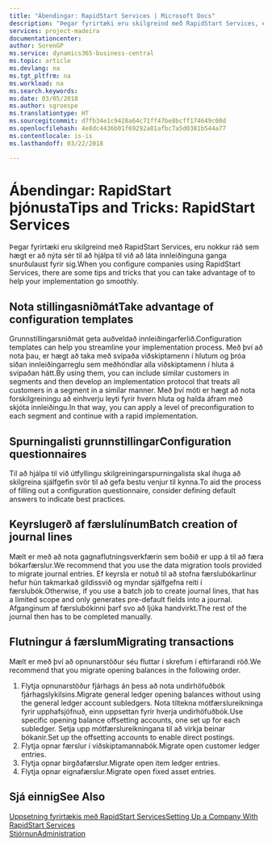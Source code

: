 ```yaml
---
title: "Ábendingar: RapidStart Services | Microsoft Docs"
description: "Þegar fyrirtæki eru skilgreind með RapidStart Services, eru nokkur ráð sem hægt er að nýta sér til að hjálpa til við að láta innleiðinguna ganga snurðulaust fyrir sig."
services: project-madeira
documentationcenter: 
author: SorenGP
ms.service: dynamics365-business-central
ms.topic: article
ms.devlang: na
ms.tgt_pltfrm: na
ms.workload: na
ms.search.keywords: 
ms.date: 03/05/2018
ms.author: sgroespe
ms.translationtype: HT
ms.sourcegitcommit: d7fb34e1c9428a64c71ff47be8bcff174649c00d
ms.openlocfilehash: 4e8dc4436b01f69292a01afbc7a5d0381b544a77
ms.contentlocale: is-is
ms.lasthandoff: 03/22/2018

---
```

# <a name="tips-and-tricks-rapidstart-services"></a><span data-ttu-id="6848c-103">Ábendingar: RapidStart þjónusta</span><span class="sxs-lookup"><span data-stu-id="6848c-103">Tips and Tricks: RapidStart Services</span></span>
<span data-ttu-id="6848c-104">Þegar fyrirtæki eru skilgreind með RapidStart Services, eru nokkur ráð sem hægt er að nýta sér til að hjálpa til við að láta innleiðinguna ganga snurðulaust fyrir sig.</span><span class="sxs-lookup"><span data-stu-id="6848c-104">When you configure companies using RapidStart Services, there are some tips and tricks that you can take advantage of to help your implementation go smoothly.</span></span>  

## <a name="take-advantage-of-configuration-templates"></a><span data-ttu-id="6848c-105">Nota stillingasniðmát</span><span class="sxs-lookup"><span data-stu-id="6848c-105">Take advantage of configuration templates</span></span>  
<span data-ttu-id="6848c-106">Grunnstillingarsniðmát geta auðveldað innleiðingarferlið.</span><span class="sxs-lookup"><span data-stu-id="6848c-106">Configuration templates can help you streamline your implementation process.</span></span> <span data-ttu-id="6848c-107">Með því að nota þau, er hægt að taka með svipaða viðskiptamenn í hlutum og þróa síðan innleiðingarreglu sem meðhöndlar alla viðskiptamenn í hluta á svipaðan hátt.</span><span class="sxs-lookup"><span data-stu-id="6848c-107">By using them, you can include similar customers in segments and then develop an implementation protocol that treats all customers in a segment in a similar manner.</span></span> <span data-ttu-id="6848c-108">Með því móti er hægt að nota forskilgreiningu að einhverju leyti fyrir hvern hluta og halda áfram með skjóta innleiðingu.</span><span class="sxs-lookup"><span data-stu-id="6848c-108">In that way, you can apply a level of preconfiguration to each segment and continue with a rapid implementation.</span></span>  

## <a name="configuration-questionnaires"></a><span data-ttu-id="6848c-109">Spurningalisti grunnstillingar</span><span class="sxs-lookup"><span data-stu-id="6848c-109">Configuration questionnaires</span></span>  
<span data-ttu-id="6848c-110">Til að hjálpa til við útfyllingu skilgreiningarspurningalista skal íhuga að skilgreina sjálfgefin svör til að gefa bestu venjur til kynna.</span><span class="sxs-lookup"><span data-stu-id="6848c-110">To aid the process of filling out a configuration questionnaire, consider defining default answers to indicate best practices.</span></span>  

## <a name="batch-creation-of-journal-lines"></a><span data-ttu-id="6848c-111">Keyrslugerð af færslulínum</span><span class="sxs-lookup"><span data-stu-id="6848c-111">Batch creation of journal lines</span></span>  
<span data-ttu-id="6848c-112">Mælt er með að nota gagnaflutningsverkfærin sem boðið er upp á til að færa bókarfærslur.</span><span class="sxs-lookup"><span data-stu-id="6848c-112">We recommend that you use the data migration tools provided to migrate journal entries.</span></span> <span data-ttu-id="6848c-113">Ef keyrsla er notuð til að stofna færslubókarlínur hefur hún takmarkað gildissvið og myndar sjálfgefna reiti í færslubók.</span><span class="sxs-lookup"><span data-stu-id="6848c-113">Otherwise, if you use a batch job to create journal lines, that has a limited scope and only generates pre-default fields into a journal.</span></span> <span data-ttu-id="6848c-114">Afganginum af færslubókinni þarf svo að ljúka handvirkt.</span><span class="sxs-lookup"><span data-stu-id="6848c-114">The rest of the journal then has to be completed manually.</span></span>  

## <a name="migrating-transactions"></a><span data-ttu-id="6848c-115">Flutningur á færslum</span><span class="sxs-lookup"><span data-stu-id="6848c-115">Migrating transactions</span></span>  
<span data-ttu-id="6848c-116">Mælt er með því að opnunarstöður séu fluttar í skrefum í eftirfarandi röð.</span><span class="sxs-lookup"><span data-stu-id="6848c-116">We recommend that you migrate opening balances in the following order.</span></span>  

1.  <span data-ttu-id="6848c-117">Flytja opnunarstöður fjárhags án þess að nota undirhöfuðbók fjárhagslykilsins.</span><span class="sxs-lookup"><span data-stu-id="6848c-117">Migrate general ledger opening balances without using the general ledger account subledgers.</span></span> <span data-ttu-id="6848c-118">Nota tiltekna mótfærslureikninga fyrir upphafsjöfnuð, einn uppsettan fyrir hverja undirhöfuðbók.</span><span class="sxs-lookup"><span data-stu-id="6848c-118">Use specific opening balance offsetting accounts, one set up for each subledger.</span></span> <span data-ttu-id="6848c-119">Setja upp mótfærslureikningana til að virkja beinar bókanir.</span><span class="sxs-lookup"><span data-stu-id="6848c-119">Set up the offsetting accounts to enable direct postings.</span></span>  
2.  <span data-ttu-id="6848c-120">Flytja opnar færslur í viðskiptamannabók.</span><span class="sxs-lookup"><span data-stu-id="6848c-120">Migrate open customer ledger entries.</span></span>  
3.  <span data-ttu-id="6848c-121">Flytja opnar birgðafærslur.</span><span class="sxs-lookup"><span data-stu-id="6848c-121">Migrate open item ledger entries.</span></span>  
4.  <span data-ttu-id="6848c-122">Flytja opnar eignafærslur.</span><span class="sxs-lookup"><span data-stu-id="6848c-122">Migrate open fixed asset entries.</span></span>  

## <a name="see-also"></a><span data-ttu-id="6848c-123">Sjá einnig</span><span class="sxs-lookup"><span data-stu-id="6848c-123">See Also</span></span>  
[<span data-ttu-id="6848c-124">Uppsetning fyrirtækis með RapidStart Services</span><span class="sxs-lookup"><span data-stu-id="6848c-124">Setting Up a Company With RapidStart Services</span></span>](admin-set-up-a-company-with-rapidstart.md)  
[<span data-ttu-id="6848c-125">Stjórnun</span><span class="sxs-lookup"><span data-stu-id="6848c-125">Administration</span></span>](admin-setup-and-administration.md)

